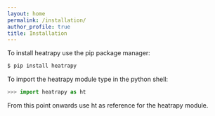 ```yaml
---
layout: home
permalink: /installation/
author_profile: true
title: Installation
---
```


To install heatrapy use the pip package manager:

```bash
$ pip install heatrapy
```

To import the heatrapy module type in the python shell:

```python
>>> import heatrapy as ht
```

From this point onwards use ht as reference for the heatrapy module.
